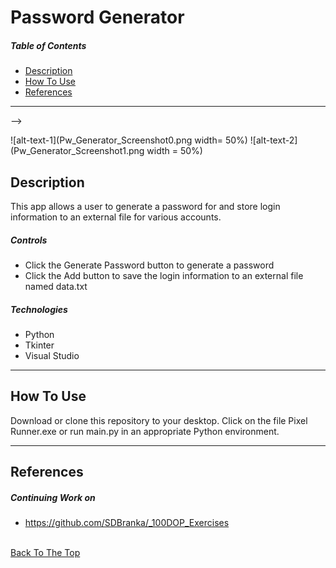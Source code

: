 # Password Generator

##### Table of Contents

- [Description](#description)
- [How To Use](#how-to-use)
- [References](#references)

---


<!-- <!-- <img src="https://github.com/SDBranka/Password_Generator/blob/main/Pw_Generator_Screenshot0.png" width="200" height="200"> -->

<!-- <img src="https://github.com/SDBranka/Password_Generator/blob/main/Pw_Generator_Screenshot1.png" width="200" height="200"> --> -->

![alt-text-1](Pw_Generator_Screenshot0.png width= 50%) ![alt-text-2](Pw_Generator_Screenshot1.png width = 50%)


## Description

This app allows a user to generate a password for and store login information to an external file for various accounts.

##### Controls

- Click the Generate Password button to generate a password
- Click the Add button to save the login information to an external file named data.txt

##### Technologies

- Python
- Tkinter
- Visual Studio

---

## How To Use

Download or clone this repository to your desktop. Click on the file Pixel Runner.exe or run main.py in an appropriate Python environment.

---

## References

##### Continuing Work on

- https://github.com/SDBranka/_100DOP_Exercises

\
[Back To The Top](#password-generator)